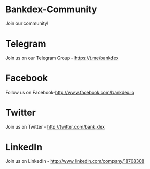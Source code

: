 # Bankdex-Community
Join our community!

# Telegram
Join us on our Telegram Group - https://t.me/bankdex

# Facebook
Follow us on Facebook-http://www.facebook.com/bankdex.io

# Twitter
Join us on Twitter - http://twitter.com/bank_dex

# LinkedIn
Join us on LinkedIn - http://www.linkedin.com/company/18708308
